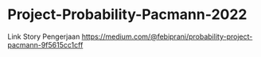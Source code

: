 # Project-Probability-Pacmann-2022
Link Story Pengerjaan 
https://medium.com/@febiprani/probability-project-pacmann-9f5615cc1cff
